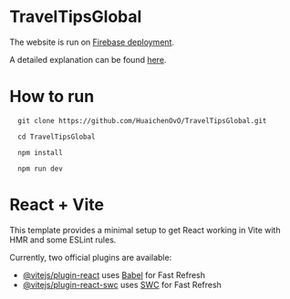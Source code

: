 # TravelTipsGlobal

The website is run on [Firebase deployment](https://traveltip-3ec28.web.app/).

A detailed explanation can be found [here](https://docs.google.com/document/d/1K7ydgHkuluqRMtHdqvjduUy-H-t1VDItXyiKeXczgRQ/edit?usp=sharing).

# How to run

```
  git clone https://github.com/HuaichenOvO/TravelTipsGlobal.git

  cd TravelTipsGlobal

  npm install

  npm run dev
```

# React + Vite

This template provides a minimal setup to get React working in Vite with HMR and some ESLint rules.

Currently, two official plugins are available:

- [@vitejs/plugin-react](https://github.com/vitejs/vite-plugin-react/blob/main/packages/plugin-react/README.md) uses [Babel](https://babeljs.io/) for Fast Refresh
- [@vitejs/plugin-react-swc](https://github.com/vitejs/vite-plugin-react-swc) uses [SWC](https://swc.rs/) for Fast Refresh
